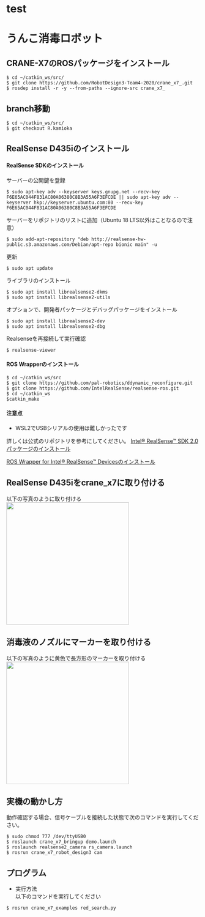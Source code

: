 # test
# うんこ消毒ロボット
## CRANE-X7のROSパッケージをインストール
```
$ cd ~/catkin_ws/src/
$ git clone https://github.com/RobotDesign3-Team4-2020/crane_x7_.git
$ rosdep install -r -y --from-paths --ignore-src crane_x7_
```
## branch移動
```
$ cd ~/catkin_ws/src/
$ git checkout R.kamioka
```
## RealSense D435iのインストール
#### RealSense SDKのインストール
サーバーの公開鍵を登録
```
$ sudo apt-key adv --keyserver keys.gnupg.net --recv-key F6E65AC044F831AC80A06380C8B3A55A6F3EFCDE || sudo apt-key adv --keyserver hkp://keyserver.ubuntu.com:80 --recv-key F6E65AC044F831AC80A06380C8B3A55A6F3EFCDE
```
サーバーをリポジトリのリストに追加（Ubuntu 18 LTS以外はことなるので注意）
```
$ sudo add-apt-repository "deb http://realsense-hw-public.s3.amazonaws.com/Debian/apt-repo bionic main" -u
```
更新
```
$ sudo apt update
```
ライブラリのインストール
```
$ sudo apt install librealsense2-dkms
$ sudo apt install librealsense2-utils
```
オプションで、開発者パッケージとデバッグパッケージをインストール
```
$ sudo apt install librealsense2-dev
$ sudo apt install librealsense2-dbg
```
Realsenseを再接続して実行確認
```
$ realsense-viewer
```

#### ROS Wrapperのインストール
```
$ cd ~/catkin_ws/src
$ git clone https://github.com/pal-robotics/ddynamic_reconfigure.git
$ git clone https://github.com/IntelRealSense/realsense-ros.git
$ cd ~/catkin_ws
$catkin_make
```

#### 注意点
- WSL2でUSBシリアルの使用は難しかったです

詳しくは公式のリポジトリを参考にしてください。
[Intel® RealSense™ SDK 2.0パッケージのインストール](https://github.com/IntelRealSense/librealsense/blob/master/doc/distribution_linux.md)

[ROS Wrapper for Intel® RealSense™ Devicesのインストール](https://github.com/IntelRealSense/realsense-ros)

## RealSense D435iをcrane_x7に取り付ける
以下の写真のように取り付ける
<img src="https://user-images.githubusercontent.com/70384485/102331893-c2444900-3fce-11eb-98f1-78d05cf59eff.png" width="320px">

## 消毒液のノズルにマーカーを取り付ける
以下の写真のように黄色で長方形のマーカーを取り付ける
<img src="https://user-images.githubusercontent.com/70384485/102332471-76de6a80-3fcf-11eb-9a8e-3b5462a1ad7b.png" width="320px">

## 実機の動かし方
動作確認する場合、信号ケーブルを接続した状態で次のコマンドを実行してください。
```
$ sudo chmod 777 /dev/ttyUSB0
$ roslaunch crane_x7_bringup demo.launch  
$ roslaunch realsense2_camera rs_camera.launch
$ rosrun crane_x7_robot_design3 cam
```


## プログラム
- 実行方法  
以下のコマンドを実行してください
```
$ rosrun crane_x7_examples red_search.py
```

